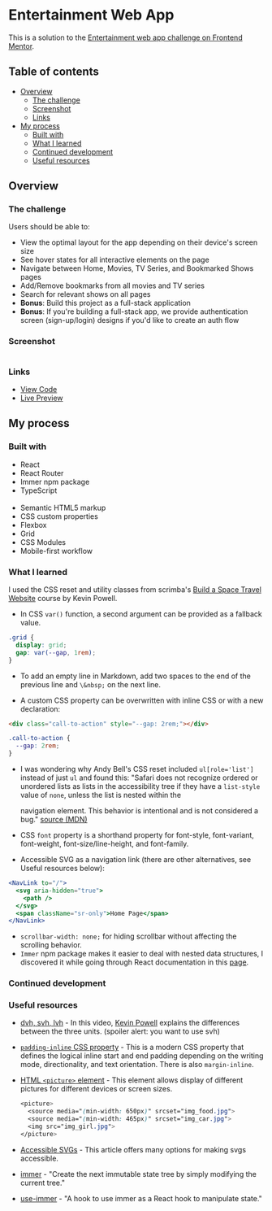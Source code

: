 # Entertainment Web App

This is a solution to the [Entertainment web app challenge on Frontend Mentor](https://www.frontendmentor.io/challenges/entertainment-web-app-J-UhgAW1X).

## Table of contents

- [Overview](#overview)
  - [The challenge](#the-challenge)
  - [Screenshot](#screenshot)
  - [Links](#links)
- [My process](#my-process)
  - [Built with](#built-with)
  - [What I learned](#what-i-learned)
  - [Continued development](#continued-development)
  - [Useful resources](#useful-resources)

## Overview

### The challenge

Users should be able to:

- View the optimal layout for the app depending on their device's screen size
- See hover states for all interactive elements on the page
- Navigate between Home, Movies, TV Series, and Bookmarked Shows pages
- Add/Remove bookmarks from all movies and TV series
- Search for relevant shows on all pages
- **Bonus**: Build this project as a full-stack application
- **Bonus**: If you're building a full-stack app, we provide authentication screen (sign-up/login) designs if you'd like to create an auth flow

### Screenshot

![]()

### Links

- [View Code](https://www.example.com)
- [Live Preview](https://www.example.com)

## My process

### Built with
- React
- React Router
- Immer npm package
- TypeScript  
  &nbsp;
- Semantic HTML5 markup
- CSS custom properties
- Flexbox
- Grid
- CSS Modules
- Mobile-first workflow  

### What I learned

I used the CSS reset and utility classes from scrimba's [Build a Space Travel Website](https://scrimba.com/learn/spacetravel) course by Kevin Powell.

- In CSS ```var()``` function, a second argument can be provided as a fallback value.

```css
.grid {
  display: grid;
  gap: var(--gap, 1rem);
}
```

- To add an empty line in Markdown, add two spaces to the end of the previous line and ```\&nbsp;``` on the next line.

- A custom CSS property can be overwritten with inline CSS or with a new declaration:
```html
<div class="call-to-action" style="--gap: 2rem;"></div>
```
```css
.call-to-action {
  --gap: 2rem;
}
```
- I was wondering why Andy Bell's CSS reset included ```ul[role='list']``` instead of just ```ul``` and found this: "Safari does not recognize ordered or unordered lists as lists in the accessibility tree if they have a ```list-style``` value of ```none```, unless the list is nested within the <nav> navigation element. This behavior is intentional and is not considered a bug." [source (MDN)](https://developer.mozilla.org/en-US/docs/Web/CSS/list-style#accessibility_concerns)

- CSS ```font``` property is a shorthand property for font-style, font-variant, font-weight, font-size/line-height, and font-family.

- Accessible SVG as a navigation link (there are other alternatives, see Useful resources below): 
```jsx
<NavLink to="/">
  <svg aria-hidden="true">
    <path />
  </svg>
  <span className="sr-only">Home Page</span>
</NavLink>
```
- ```scrollbar-width: none;``` for hiding scrollbar without affecting the scrolling behavior.
- ```Immer``` npm package makes it easier to deal with nested data structures, I discovered it while going through React documentation in this [page](https://react.dev/learn/updating-arrays-in-state).

### Continued development



### Useful resources

- [dvh, svh, lvh](https://www.youtube.com/watch?v=ru3U8MHbFFI) - In this video, [Kevin Powell](https://www.youtube.com/@KevinPowell) explains the differences between the three units. (spoiler alert: you want to use svh)
- [```padding-inline``` CSS property](https://developer.mozilla.org/en-US/docs/Web/CSS/padding-inline) - This is a modern CSS property that defines the logical inline start and end padding depending on the writing mode, directionality, and text orientation. There is also ```margin-inline```.
- [HTML ```<picture>``` element](https://www.w3schools.com/html/html_images_picture.asp) - This element allows display of different pictures for different devices or screen sizes.

  ```css
  <picture>
    <source media="(min-width: 650px)" srcset="img_food.jpg">
    <source media="(min-width: 465px)" srcset="img_car.jpg">
    <img src="img_girl.jpg">
  </picture>
  ```
- [Accessible SVGs](https://www.smashingmagazine.com/2021/05/accessible-svg-patterns-comparison/) - This article offers many options for making svgs accessible. 
- [immer](https://www.npmjs.com/package/immer) - "Create the next immutable state tree by simply modifying the current tree."
- [use-immer](https://www.npmjs.com/package/use-immer) - "A hook to use immer as a React hook to manipulate state."